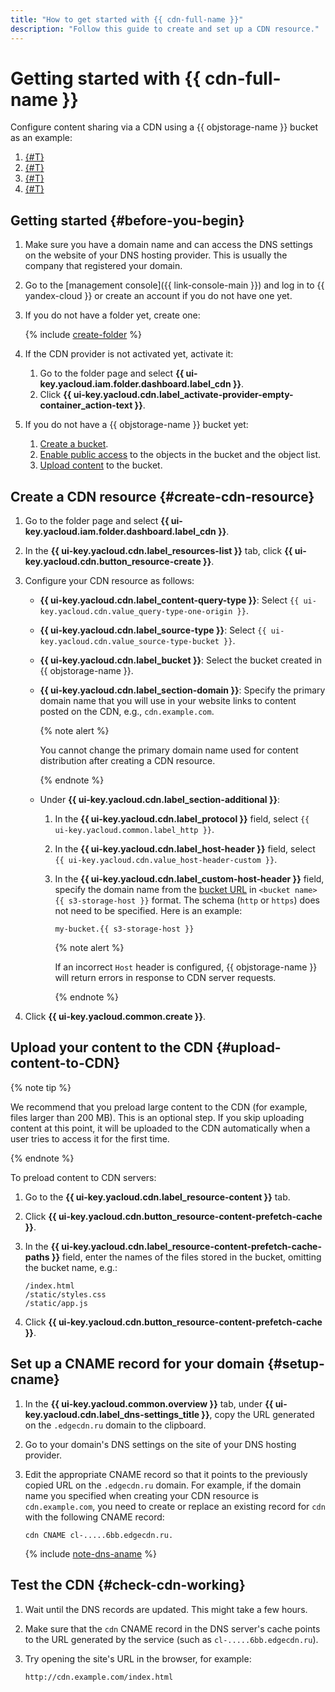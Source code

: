 ```yaml
---
title: "How to get started with {{ cdn-full-name }}"
description: "Follow this guide to create and set up a CDN resource."
---
```


# Getting started with {{ cdn-full-name }}

Configure content sharing via a CDN using a {{ objstorage-name }} bucket as an example:

1. [{#T}](#create-cdn-resource)
1. [{#T}](#upload-content-to-CDN)
1. [{#T}](#setup-cname)
1. [{#T}](#check-cdn-working)

## Getting started {#before-you-begin}

1. Make sure you have a domain name and can access the DNS settings on the website of your DNS hosting provider. This is usually the company that registered your domain.
1. Go to the [management console]({{ link-console-main }}) and log in to {{ yandex-cloud }} or create an account if you do not have one yet.
1. If you do not have a folder yet, create one:

   {% include [create-folder](../_includes/create-folder.md) %}

1. If the CDN provider is not activated yet, activate it:

   1. Go to the folder page and select **{{ ui-key.yacloud.iam.folder.dashboard.label_cdn }}**.
   1. Click **{{ ui-key.yacloud.cdn.label_activate-provider-empty-container_action-text }}**.

1. If you do not have a {{ objstorage-name }} bucket yet:

   1. [Create a bucket](../storage/operations/buckets/create.md).
   1. [Enable public access](../storage/operations/buckets/bucket-availability.md) to the objects in the bucket and the object list.
   1. [Upload content](../storage/operations/objects/upload.md) to the bucket.

## Create a CDN resource {#create-cdn-resource}

1. Go to the folder page and select **{{ ui-key.yacloud.iam.folder.dashboard.label_cdn }}**.
1. In the **{{ ui-key.yacloud.cdn.label_resources-list }}** tab, click **{{ ui-key.yacloud.cdn.button_resource-create }}**.
1. Configure your CDN resource as follows:

   * **{{ ui-key.yacloud.cdn.label_content-query-type }}**: Select `{{ ui-key.yacloud.cdn.value_query-type-one-origin }}`.
   * **{{ ui-key.yacloud.cdn.label_source-type }}**: Select `{{ ui-key.yacloud.cdn.value_source-type-bucket }}`.
   * **{{ ui-key.yacloud.cdn.label_bucket }}**: Select the bucket created in {{ objstorage-name }}.
   * **{{ ui-key.yacloud.cdn.label_section-domain }}**: Specify the primary domain name that you will use in your website links to content posted on the CDN, e.g., `cdn.example.com`.

      {% note alert %}

      You cannot change the primary domain name used for content distribution after creating a CDN resource.

      {% endnote %}

   * Under **{{ ui-key.yacloud.cdn.label_section-additional }}**:

      1. In the **{{ ui-key.yacloud.cdn.label_protocol }}** field, select `{{ ui-key.yacloud.common.label_http }}`.
      1. In the **{{ ui-key.yacloud.cdn.label_host-header }}** field, select `{{ ui-key.yacloud.cdn.value_host-header-custom }}`.
      1. In the **{{ ui-key.yacloud.cdn.label_custom-host-header }}** field, specify the domain name from the [bucket URL](../storage/concepts/bucket.md#bucket-url) in `<bucket name>{{ s3-storage-host }}` format. The schema (`http` or `https`) does not need to be specified. Here is an example:

         ```
         my-bucket.{{ s3-storage-host }}
         ```

         {% note alert %}

         If an incorrect `Host` header is configured, {{ objstorage-name }} will return errors in response to CDN server requests.

         {% endnote %}

1. Click **{{ ui-key.yacloud.common.create }}**.

## Upload your content to the CDN {#upload-content-to-CDN}

{% note tip %}

We recommend that you preload large content to the CDN (for example, files larger than 200 MB). This is an optional step. If you skip uploading content at this point, it will be uploaded to the CDN automatically when a user tries to access it for the first time.

{% endnote %}

To preload content to CDN servers:

1. Go to the **{{ ui-key.yacloud.cdn.label_resource-content }}** tab.
1. Click **{{ ui-key.yacloud.cdn.button_resource-content-prefetch-cache }}**.
1. In the **{{ ui-key.yacloud.cdn.label_resource-content-prefetch-cache-paths }}** field, enter the names of the files stored in the bucket, omitting the bucket name, e.g.:

   ```text
   /index.html
   /static/styles.css
   /static/app.js
   ```

1. Click **{{ ui-key.yacloud.cdn.button_resource-content-prefetch-cache }}**.


## Set up a CNAME record for your domain {#setup-cname}

1. In the **{{ ui-key.yacloud.common.overview }}** tab, under **{{ ui-key.yacloud.cdn.label_dns-settings_title }}**, copy the URL generated on the `.edgecdn.ru` domain to the clipboard.
1. Go to your domain's DNS settings on the site of your DNS hosting provider.
1. Edit the appropriate CNAME record so that it points to the previously copied URL on the `.edgecdn.ru` domain. For example, if the domain name you specified when creating your CDN resource is `cdn.example.com`, you need to create or replace an existing record for `cdn` with the following CNAME record:

   ```http
   cdn CNAME cl-.....6bb.edgecdn.ru.
   ```

   {% include [note-dns-aname](../_includes/cdn/note-dns-aname.md) %}

## Test the CDN {#check-cdn-working}

1. Wait until the DNS records are updated. This might take a few hours.
1. Make sure that the `cdn` CNAME record in the DNS server's cache points to the URL generated by the service (such as `cl-.....6bb.edgecdn.ru`).
1. Try opening the site's URL in the browser, for example:

   ```http
   http://cdn.example.com/index.html
   ```
